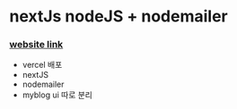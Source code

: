 # nextJs nodeJS + nodemailer 

### [website link](https://mail-to-next-js.vercel.app/)


- vercel 배포
- nextJS
- nodemailer
- myblog ui 따로 분리
